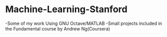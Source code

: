 # Machine-Learning-Stanford
-Some of my work Using GNU Octave/MATLAB 
-Small projects included in the Fundamental course by Andrew Ng(Coursera)
